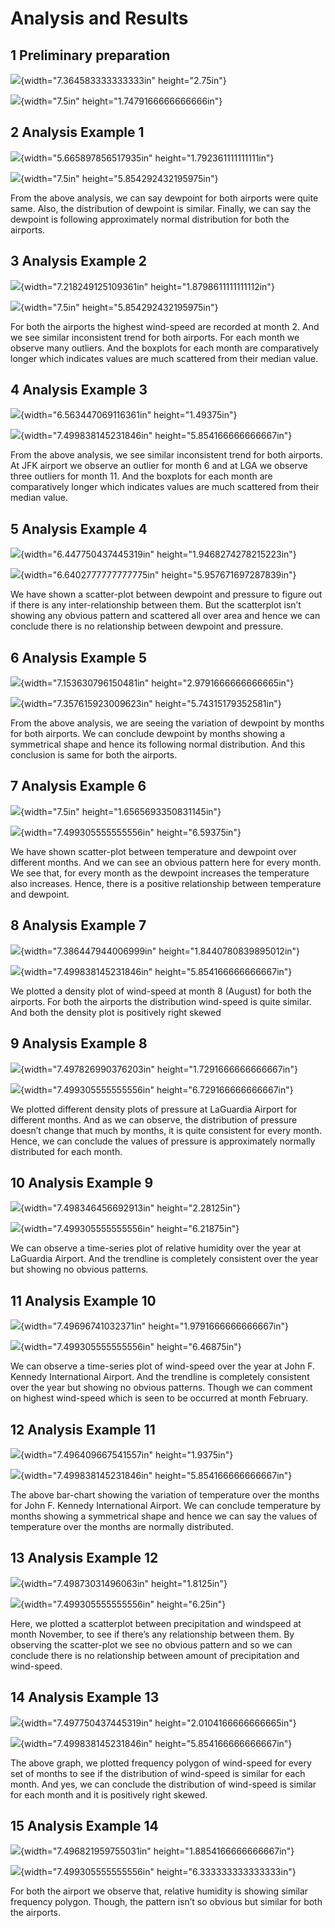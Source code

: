 **Analysis and Results**
========================

**1 Preliminary preparation**
-----------------------------

![](media/image1.png){width="7.364583333333333in" height="2.75in"}

![](media/image2.png){width="7.5in" height="1.7479166666666666in"}

**2 Analysis Example 1**
------------------------

![](media/image3.png){width="5.665897856517935in"
height="1.792361111111111in"}

![](media/image4.png){width="7.5in" height="5.854292432195975in"}

From the above analysis, we can say dewpoint for both airports were
quite same. Also, the distribution of dewpoint is similar. Finally, we
can say the dewpoint is following approximately normal distribution for
both the airports.

<span id="_Hlk49434280" class="anchor"><span id="_Toc73658324" class="anchor"></span></span>**3 Analysis Example 2**
--------------------------------------------------------------------------------------------------------------------

![](media/image5.png){width="7.218249125109361in"
height="1.8798611111111112in"}

![](media/image6.png){width="7.5in" height="5.854292432195975in"}

For both the airports the highest wind-speed are recorded at month 2.
And we see similar inconsistent trend for both airports. For each month
we observe many outliers. And the boxplots for each month are
comparatively longer which indicates values are much scattered from
their median value.

**4 Analysis Example 3**
------------------------

![](media/image7.png){width="6.563447069116361in" height="1.49375in"}

![](media/image8.png){width="7.499838145231846in"
height="5.854166666666667in"}

From the above analysis, we see similar inconsistent trend for both
airports. At JFK airport we observe an outlier for month 6 and at LGA we
observe three outliers for month 11. And the boxplots for each month are
comparatively longer which indicates values are much scattered from
their median value.

**5 Analysis Example 4**
------------------------

![](media/image9.png){width="6.447750437445319in"
height="1.9468274278215223in"}

![](media/image10.png){width="6.6402777777777775in"
height="5.957671697287839in"}

We have shown a scatter-plot between dewpoint and pressure to figure out
if there is any inter-relationship between them. But the scatterplot
isn’t showing any obvious pattern and scattered all over area and hence
we can conclude there is no relationship between dewpoint and pressure.

**6 Analysis Example 5**
------------------------

![](media/image11.png){width="7.153630796150481in"
height="2.9791666666666665in"}

![](media/image12.png){width="7.357615923009623in"
height="5.74315179352581in"}

From the above analysis, we are seeing the variation of dewpoint by
months for both airports. We can conclude dewpoint by months showing a
symmetrical shape and hence its following normal distribution. And this
conclusion is same for both the airports.

**7 Analysis Example 6**
------------------------

![](media/image13.png){width="7.5in" height="1.6565693350831145in"}

![](media/image14.png){width="7.499305555555556in" height="6.59375in"}

We have shown scatter-plot between temperature and dewpoint over
different months. And we can see an obvious pattern here for every
month. We see that, for every month as the dewpoint increases the
temperature also increases. Hence, there is a positive relationship
between temperature and dewpoint.

**8 Analysis Example 7**
------------------------

![](media/image15.png){width="7.386447944006999in"
height="1.8440780839895012in"}

![](media/image16.png){width="7.499838145231846in"
height="5.854166666666667in"}

We plotted a density plot of wind-speed at month 8 (August) for both the
airports. For both the airports the distribution wind-speed is quite
similar. And both the density plot is positively right skewed

**9 Analysis Example 8**
------------------------

![](media/image17.png){width="7.497826990376203in"
height="1.7291666666666667in"}

![](media/image18.png){width="7.499305555555556in"
height="6.729166666666667in"}

We plotted different density plots of pressure at LaGuardia Airport for
different months. And as we can observe, the distribution of pressure
doesn’t change that much by months, it is quite consistent for every
month. Hence, we can conclude the values of pressure is approximately
normally distributed for each month.

**10 Analysis Example 9**
-------------------------

![](media/image19.png){width="7.498346456692913in" height="2.28125in"}

![](media/image20.png){width="7.499305555555556in" height="6.21875in"}

We can observe a time-series plot of relative humidity over the year at
LaGuardia Airport. And the trendline is completely consistent over the
year but showing no obvious patterns.

**11 Analysis Example 10**
--------------------------

![](media/image21.png){width="7.49696741032371in"
height="1.9791666666666667in"}

![](media/image22.png){width="7.499305555555556in" height="6.46875in"}

We can observe a time-series plot of wind-speed over the year at John F.
Kennedy International Airport. And the trendline is completely
consistent over the year but showing no obvious patterns. Though we can
comment on highest wind-speed which is seen to be occurred at month
February.

**12 Analysis Example 11**
--------------------------

![](media/image23.png){width="7.496409667541557in" height="1.9375in"}

![](media/image24.png){width="7.499838145231846in"
height="5.854166666666667in"}

The above bar-chart showing the variation of temperature over the months
for John F. Kennedy International Airport. We can conclude temperature
by months showing a symmetrical shape and hence we can say the values of
temperature over the months are normally distributed.

**13 Analysis Example 12**
--------------------------

![](media/image25.png){width="7.49873031496063in" height="1.8125in"}

![](media/image26.png){width="7.499305555555556in" height="6.25in"}

Here, we plotted a scatterplot between precipitation and windspeed at
month November, to see if there’s any relationship between them. By
observing the scatter-plot we see no obvious pattern and so we can
conclude there is no relationship between amount of precipitation and
wind-speed.

**14 Analysis Example 13**
--------------------------

![](media/image27.png){width="7.497750437445319in"
height="2.0104166666666665in"}

![](media/image28.png){width="7.499838145231846in"
height="5.854166666666667in"}

The above graph, we plotted frequency polygon of wind-speed for every
set of months to see if the distribution of wind-speed is similar for
each month. And yes, we can conclude the distribution of wind-speed is
similar for each month and it is positively right skewed.

**15 Analysis Example 14**
--------------------------

![](media/image29.png){width="7.496821959755031in"
height="1.8854166666666667in"}

![](media/image30.png){width="7.499305555555556in"
height="6.333333333333333in"}

For both the airport we observe that, relative humidity is showing
similar frequency polygon. Though, the pattern isn’t so obvious but
similar for both the airports.

